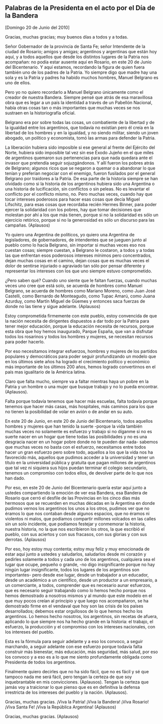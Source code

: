 Palabras de la Presidenta en el acto por el Día de la Bandera
-------------------------------------------------------------

[Domingo 20 de Junio del 2010]

Gracias, muchas gracias; muy buenos días a todos y a todas.

Señor Gobernador de la provincia de Santa Fe; señor Intendente de la
ciudad de Rosario; amigos y amigas; argentinos y argentinas que están
hoy aquí, y a todos aquellos que desde los distintos lugares de la
Patria nos acompañan: no podía estar ausente aquí en Rosario, en este 20
de Junio del Bicentenario. Y aquí estamos, recordando la figura de quien
fuera también uno de los padres de la Patria. Yo siempre digo que madre
hay una sola y es la Patria y padres ha habido muchos hombres, Manuel
Belgrano es uno de ellos.

Pero yo no quiero recordarlo a Manuel Belgrano únicamente como el
creador de nuestra Bandera. Siempre pensé que atrás de esa maravillosa
obra que es legar a un país la identidad a través de un Pabellón
Nacional, había otras cosas tan o más importantes que muchas veces se
nos sustraen en la historiografía oficial.

Belgrano era por sobre todas las cosas, un combatiente de la libertad y
de la igualdad entre los argentinos, que todavía no existían pero él
creía en la libertad de los hombres y en la igualdad, y no siendo
militar, siendo un joven abogado, un político y economista, tomó las
armas para defender la Patria.

La liberación hubiera sido imposible si ese general al frente del
Ejército del Norte, hubiera sido imposible tal vez sin ese Éxodo Jujeño
en el que miles de argentinos quemaron sus pertenencias para que nada
quedara ante el invasor que pretendía seguir sojuzgándonos. Y allí
fueron los pobres atrás de Belgrano; algunos ricos que se negaron a
quemar o a abandonar lo que tenían y preferían negociar con el enemigo,
fueron fusilados por el general Belgrano por traidores a la Patria. De
esa parte de la historia siempre se han olvidado como si la historia de
los argentinos hubiera sido una Argentina o una historia de
lucificación, sin conflictos o sin peleas. No es levantar el conflicto
por el conflicto mismo, no. Pero muchas veces, cuando hay que tocar
intereses poderosos para hacer esas cosas que decía Miguel Lifschitz,
para esas cosas que recordaba recién Hermes Binner, para poder ejercer
la solidaridad con los pobres, hay que tomar decisiones que molestan por
ahí a los que más tienen, porque si no la solidaridad es sólo un
ejercicio retórico, porque si no la generosidad es sólo un discurso para
las campañas. (Aplausos)

Yo quiero una Argentina de políticos, yo quiero una Argentina de
legisladores, de gobernadores, de intendentes que se jueguen junto al
pueblo como lo hacía Belgrano, sin importar si muchas veces eso nos
cuestan cosas; siempre cuestan, a Belgrano le costaron, a todos y a
todas las que enfrentan esos poderosos intereses mínimos pero
concentrados, dejan muchas cosas en el camino, dejan cosas que es muchas
veces el dolor de sentirse injuriado o agraviado tan sólo por pensar
diferente y representar los intereses con los que uno siempre estuvo
comprometido.

¿Pero saben qué? Cuando uno siente que le faltan fuerzas, cuando muchas
veces uno cree que está solo, se acuerda de hombres como Manuel
Belgrano, se acuerda de hombres como Mariano Moreno, como Juan José
Castelli, como Bernardo de Monteagudo, como Tupac Amarú, como Juana
Azurduy, como Martín Miguel de Güemes y entonces saca fuerzas de donde
no las tiene y sigue adelante. (Aplausos)

Estoy comprometida firmemente con este pueblo, estoy convencida de que
la nación necesita de dirigentes dispuestos a dar todo por la Patria
para tener mejor educación, porque la educación necesita de recursos,
porque esta obra que hoy hemos inaugurado, Parque España, que van a
disfrutar todos los rosarinos y todos los hombres y mujeres, se
necesitan recursos para poder hacerlo.

Por eso necesitamos integrar esfuerzos, hombres y mujeres de los
partidos populares y democráticos para poder seguir profundizando un
modelo que en los últimos siete años ha logrado el crecimiento político
y económico más importante de los últimos 200 años, hemos logrado
convertirnos en el país mas igualitario de la América latina.

Claro que falta mucho, siempre va a faltar mientras haya un pobre en la
Patria y un hombre o una mujer que busque trabajo y no lo pueda
encontrar. (Aplausos).

Falta porque todavía tenemos que hacer más escuelas, falta todavía
porque tenemos que hacer más casas, más hospitales, más caminos para los
que no tienen la posibilidad de volar en avión o de andar en su auto.

En este 20 de Junio, en este 20 de Junio del Bicentenario, todos
aquellos hombres y mujeres que han tenido la suerte -porque la vida
también muchas veces no solamente es esfuerzo y trabajo si no díganme si
no es suerte nacer en un hogar que tiene todas las posibilidades y no es
una desgracia nacer en un hogar pobre donde no te pueden dar nada-
sabemos que muchas veces no basta con el esfuerzo, necesitamos entre
todos hacer un gran esfuerzo pero sobre todo, aquellos a los que la vida
nos ha favorecido más, aquellos que pudimos acceder a la universidad y
tener un título en la universidad pública y gratuita que pagan millones
de argentinos que tal vez ni siquiera sus hijos puedan terminar el
colegio secundario, tenemos un compromiso con todos ellos, de devolver
parte de lo que nos han dado.

Por eso, en este 20 de Junio del Bicentenario quería estar aquí junto a
ustedes compartiendo la emoción de ver esa Bandera, esa Bandera de
Rosario que cerró el desfile de las Provincias en los cinco días más
hermosos que se recuerden en muchas décadas en la Argentina en donde
pudimos vernos los argentinos los unos a los otros, pudimos ver que no
éramos lo que nos contaban desde algunos espacios, que no éramos ni
violentos ni malos, que podíamos compartir millones volcados en las
calles sin un solo incidente, que podíamos festejar y conmemorar la
historia, nuestra historia, no la que nos escribieron los otros, la que
escribió el pueblo, con sus aciertos y con sus fracasos, con sus glorias
y con sus derrotas. (Aplausos)

Por eso, hoy estoy muy contenta; estoy muy feliz y muy emocionada de
estar aquí junto a ustedes y saludarlos, saludarlos desde mi corazón y
pedirles solamente a todos y cada uno de los argentinos, cualquiera sea
el lugar que ocupe, pequeño o grande, -no digo insignificante porque no
hay ningún lugar insignificante, todos los lugares de los argentinos son
importantes- pero desde ese lugar, desde un trabajador a un educador,
desde un académico a un científico, desde un productor a un empresario,
a un comerciante, a todos, comprender que es necesario aunar esfuerzos,
que es necesario seguir trabajando como lo hemos hecho porque nos hemos
demostrado a nosotros mismos y al mundo que este modelo en el que muy
pocos creían al principio y que luego nos acompañaron, se ha demostrado
firme en el vendaval que hoy son las crisis de los países desarrollados;
debemos estar orgullosos de lo que hemos hecho los argentinos. Lo hemos
hecho nosotros, los argentinos, sin recetas de afuera, aplicando lo que
siempre nos ha hecho grande en la historia: el trabajo, el esfuerzo, la
producción y el compromiso con los intereses nacionales, con los
intereses del pueblo.

Esta es la fórmula para seguir adelante y a eso los convoco, a seguir
marchando, a seguir adelante con ese esfuerzo porque todavía falta
construir más bienestar, más educación, más seguridad, más salud, por
eso los convoco y a eso es a lo que me siento profundamente obligada
como Presidenta de todos los argentinos.

Finalmente quiero decirles que no ha sido fácil, que no es fácil y sé
que tampoco nada me será fácil, pero tengan la certeza de que soy
inquebrantable en mis convicciones. (Aplausos). Tengan la certeza que
jamás voy a traicionar lo que pienso que es en definitiva la defensa
irrestricta de los intereses del pueblo y la nación. (Aplausos).

Gracias, muchas gracias. ¡Viva la Patria! ¡Viva la Bandera! ¡Viva
Rosario! ¡Viva Santa Fe! ¡Viva la República Argentina! (Aplausos)

Gracias, muchas gracias. (Aplausos)

 

 

